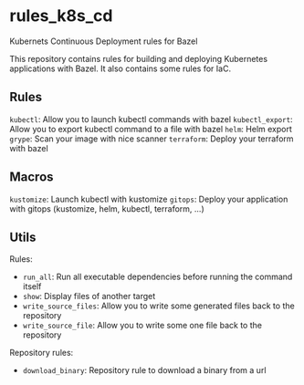 # rules_k8s_cd

Kubernets Continuous Deployment rules for Bazel

This repository contains rules for building and deploying Kubernetes applications with Bazel.
It also contains some rules for IaC.

## Rules

`kubectl`: Allow you to launch kubectl commands with bazel
`kubectl_export`: Allow you to export kubectl command to a file with bazel
`helm`: Helm export
`grype`: Scan your image with nice scanner
`terraform`: Deploy your terraform with bazel

## Macros

`kustomize`: Launch kubectl with kustomize
`gitops`: Deploy your application with gitops (kustomize, helm, kubectl, terraform, ...)

## Utils

Rules:

- `run_all`: Run all executable dependencies before running the command itself
- `show`: Display files of another target
- `write_source_files`: Allow you to write some generated files back to the repository
- `write_source_file`: Allow you to write some one file back to the repository

Repository rules:

 - `download_binary`: Repository rule to download a binary from a url
